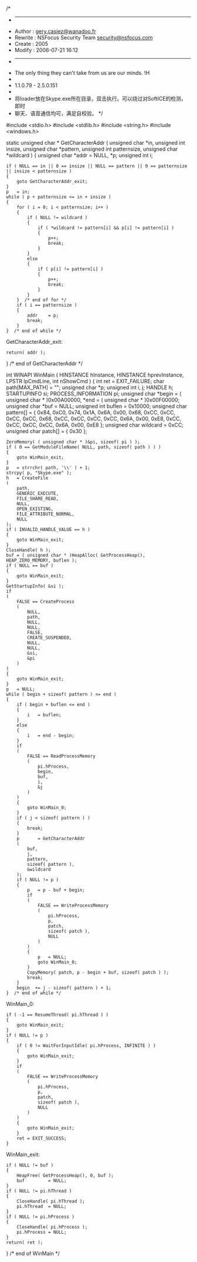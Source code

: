 /*
 * -----------------------------------------------------------------------
 * Author   : <gery.casiez@wanadoo.fr>
 * Rewrite  : NSFocus Security Team <security@nsfocus.com>
 * Create   : 2005
 * Modify   : 2006-07-21 16:12
 * -----------------------------------------------------------------------
 * The only thing they can't take from us are our minds. !H
 *
 * 1.1.0.79 - 2.5.0.151
 *
 * 将loader放在Skype.exe所在目录，双击执行。可以绕过对SoftICE的检测，即时
 * 聊天、语音通信均可，满足自校验。
 */

#include <stdio.h>
#include <stdlib.h>
#include <string.h>
#include <windows.h>

static unsigned char *  GetCharacterAddr
(
    unsigned char  *in,
    unsigned int    insize,
    unsigned char  *pattern,
    unsigned int    patternsize,
    unsigned char  *wildcard
)
{
    unsigned char  *addr    = NULL,
                   *p;
    unsigned int    i;

    if ( NULL == in || 0 == insize || NULL == pattern || 0 == patternsize || insize < patternsize )
    {
        goto GetCharacterAddr_exit;
    }
    p   = in;
    while ( p + patternsize <= in + insize )
    {
        for ( i = 0; i < patternsize; i++ )
        {
            if ( NULL != wildcard )
            {
                if ( *wildcard != pattern[i] && p[i] != pattern[i] )
                {
                    p++;
                    break;
                }
            }
            else
            {
                if ( p[i] != pattern[i] )
                {
                    p++;
                    break;
                }
            }
        }  /* end of for */
        if ( i == patternsize )
        {
            addr    = p;
            break;
        }
    }  /* end of while */

GetCharacterAddr_exit:

    return( addr );
}  /* end of GetCharacterAddr */

int WINAPI WinMain
(
    HINSTANCE   hInstance,
    HINSTANCE   hprevInstance,
    LPSTR       lpCmdLine,
    int         nShowCmd
)
{
    int                     ret             = EXIT_FAILURE;
    char                    path[MAX_PATH]  = "";
    unsigned char          *p;
    unsigned int            i,
                            j;
    HANDLE                  h;
    STARTUPINFO             si;
    PROCESS_INFORMATION     pi;
    unsigned char          *begin           = ( unsigned char * )0x00A00000,
                           *end             = ( unsigned char * )0x00F00000;
    unsigned char          *buf             = NULL;
    unsigned int            buflen          = 0x10000;
    unsigned char           pattern[]       =
    {
    0x84, 0xC0, 0x74, 0x1A, 0x6A, 0x00, 0x68, 0xCC,
    0xCC, 0xCC, 0xCC, 0x68, 0xCC, 0xCC, 0xCC, 0xCC,
    0x6A, 0x00, 0xE8, 0xCC, 0xCC, 0xCC, 0xCC, 0x6A,
    0x00, 0xE8
    };
    unsigned char           wildcard        = 0xCC;
    unsigned char           patch[]         =
    {
    0x30
    };

    ZeroMemory( ( unsigned char * )&pi, sizeof( pi ) );
    if ( 0 == GetModuleFileName( NULL, path, sizeof( path ) ) )
    {
        goto WinMain_exit;
    }
    p   = strrchr( path, '\\' ) + 1;
    strcpy( p, "Skype.exe" );
    h   = CreateFile
    (
        path,
        GENERIC_EXECUTE,
        FILE_SHARE_READ,
        NULL,
        OPEN_EXISTING,
        FILE_ATTRIBUTE_NORMAL,
        NULL
    );
    if ( INVALID_HANDLE_VALUE == h )
    {
        goto WinMain_exit;
    }
    CloseHandle( h );
    buf = ( unsigned char * )HeapAlloc( GetProcessHeap(), HEAP_ZERO_MEMORY, buflen );
    if ( NULL == buf )
    {
        goto WinMain_exit;
    }
    GetStartupInfo( &si );
    if
    (
        FALSE == CreateProcess
        (
            NULL,
            path,
            NULL,
            NULL,
            FALSE,
            CREATE_SUSPENDED,
            NULL,
            NULL,
            &si,
            &pi
        )
    )
    {
        goto WinMain_exit;
    }
    p   = NULL;
    while ( begin + sizeof( pattern ) <= end )
    {
        if ( begin + buflen <= end )
        {
            i   = buflen;
        }
        else
        {
            i   = end - begin;
        }
        if
        (
            FALSE == ReadProcessMemory
            (
                pi.hProcess,
                begin,
                buf,
                i,
                &j
            )
        )
        {
            goto WinMain_0;
        }
        if ( j < sizeof( pattern ) )
        {
            break;
        }
        p       = GetCharacterAddr
        (
            buf,
            j,
            pattern,
            sizeof( pattern ),
            &wildcard
        );
        if ( NULL != p )
        {
            p   = p - buf + begin;
            if
            (
                FALSE == WriteProcessMemory
                (
                    pi.hProcess,
                    p,
                    patch,
                    sizeof( patch ),
                    NULL
                )
            )
            {
                p   = NULL;
                goto WinMain_0;
            }
            CopyMemory( patch, p - begin + buf, sizeof( patch ) );
            break;
        }
        begin  += j - sizeof( pattern ) + 1;
    }  /* end of while */

WinMain_0:

    if ( -1 == ResumeThread( pi.hThread ) )
    {
        goto WinMain_exit;
    }
    if ( NULL != p )
    {
        if ( 0 != WaitForInputIdle( pi.hProcess, INFINITE ) )
        {
            goto WinMain_exit;
        }
        if
        (
            FALSE == WriteProcessMemory
            (
                pi.hProcess,
                p,
                patch,
                sizeof( patch ),
                NULL
            )
        )
        {
            goto WinMain_exit;
        }
        ret = EXIT_SUCCESS;
    }

WinMain_exit:

    if ( NULL != buf )
    {
        HeapFree( GetProcessHeap(), 0, buf );
        buf         = NULL;
    }
    if ( NULL != pi.hThread )
    {
        CloseHandle( pi.hThread );
        pi.hThread  = NULL;
    }
    if ( NULL != pi.hProcess )
    {
        CloseHandle( pi.hProcess );
        pi.hProcess = NULL;
    }
    return( ret );
}  /* end of WinMain */